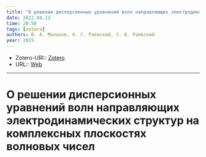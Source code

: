 ```yaml
---
title: "О решении дисперсионных уравнений волн направляющих электродинамических структур на комплексных плоскостях волновых чисел"
date: 2022.04.13
time: 20:58
tags: [zotero]
authors: В. А. Малахов, А. С. Раевский, С. Б. Раевский
year: 2015
---
```


- Zotero-URI:: [Zotero](zotero://select/items/@malahovResheniiDispersionnyhUravneniy2015)
- URL:: [Web](http://elibrary.ru/item.asp?doi=10.7868/S0044466915060095)

---

# О решении дисперсионных уравнений волн направляющих электродинамических структур на комплексных плоскостях волновых чисел

